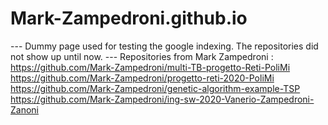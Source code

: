 # Mark-Zampedroni.github.io
\---
Dummy page used for testing the google indexing.
The repositories did not show up until now.
\---
Repositories from Mark Zampedroni :
https://github.com/Mark-Zampedroni/multi-TB-progetto-Reti-PoliMi
https://github.com/Mark-Zampedroni/progetto-reti-2020-PoliMi
https://github.com/Mark-Zampedroni/genetic-algorithm-example-TSP
https://github.com/Mark-Zampedroni/ing-sw-2020-Vanerio-Zampedroni-Zanoni
